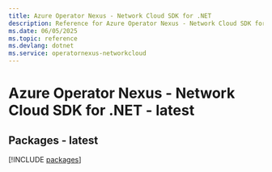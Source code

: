 ```yaml
---
title: Azure Operator Nexus - Network Cloud SDK for .NET
description: Reference for Azure Operator Nexus - Network Cloud SDK for .NET
ms.date: 06/05/2025
ms.topic: reference
ms.devlang: dotnet
ms.service: operatornexus-networkcloud
---
```

# Azure Operator Nexus - Network Cloud SDK for .NET - latest
## Packages - latest
[!INCLUDE [packages](operator-nexus---network-cloud-index.md)]